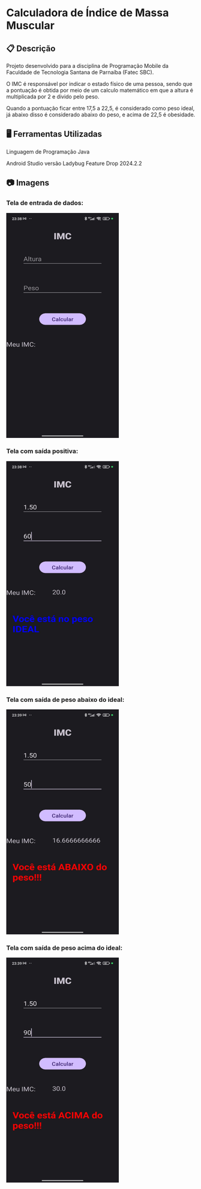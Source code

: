 
# Calculadora de Índice de Massa Muscular

## 📋 Descrição 
Projeto desenvolvido para a disciplina de Programação Mobile da Faculdade de Tecnologia Santana de Parnaíba (Fatec SBC).
 
O IMC é responsável por indicar o estado físico de uma pessoa, sendo que a pontuação é obtida por meio de um calculo matemático em que a altura é multiplicada por 2 e divido pelo peso. 

Quando a pontuação ficar entre 17,5 a 22,5, é considerado como peso ideal, já abaixo disso é considerado abaixo do peso, e acima de 22,5 é obesidade.

## 🖥️ Ferramentas Utilizadas

Linguagem de Programação Java 

Android Studio versão Ladybug Feature Drop 2024.2.2

## 📷 Imagens
### Tela de entrada de dados:

<img src="img/telaIMC01.jpg" alt="Texto Alternativo" height="600" width="300">


### Tela com saída positiva:

<img src="img/telaIMC02.jpg" alt="Texto Alternativo" height="600" width="300">

### Tela com saída de peso abaixo do ideal:

<img src="img/telaIMC03.jpg" alt="Texto Alternativo" height="600" width="300">

### Tela com saída de peso acima do ideal:

<img src="img/telaIMC04.jpg" alt="Texto Alternativo" height="600" width="300">

<br>
